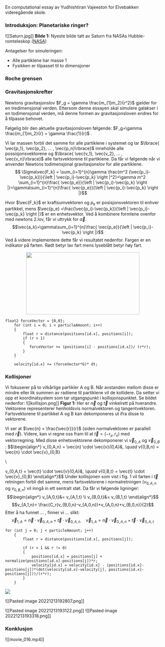 En computational essay av Yudhishtiran Vajeeston for Elvebakken videregående skole. 

### Introduksjon: Planetariske ringer?

![[Saturn.jpg]] **Bilde 1:** Nyeste bilde tatt av Saturn fra NASAs Hubble-romteleskop ([NASA](https://solarsystem.nasa.gov/resources/2490/saturns-rings-shine-in-hubble-portrait/?category=planets_saturn))



Antagelser for simuleringen: 
- Alle partiklene har masse 1
- Fysikken er tilpasset til to dimensjoner



### Roche grensen

### Gravitasjonskrefter 
Newtons gravitasjonslov $F_g = \gamma \frac{m_{1}m_2}{r^2}$ gjelder for en tredimensjonal verden. Ettersom denne essayen skal simulere galakser i en todimensjonal verden, må denne formen av gravitasjonsloven endres for å tilpasse behovet. 

Følgelig blir den aktuelle gravitasjonsloven følgende: $F_g=\gamma \frac{m_{1}m_2}{r} = \gamma \frac{1}{r}$ .

Vi lar massen forbli det samme for alle partiklene i systemet og lar $\lbrace{ \vec{p_1}, \vec{p_2}, ... , \vec{p_n}\rbrace}$ inneholde alle possisjonsvektorene og $\lbrace{ \vec{v_1}, \vec{v_2}, ... , \vec{v_n}\rbrace}$ alle fartsvektorene til partiklene. Da får vi følgende når vi anvender Newtons todimensjonal gravitasjonslov for alle partiklene. 
$$
\Sigma\vec{F_k} = \sum_{i=1}^{n}\gamma \frac{m^2 (\vec{p_i}-\vec{p_k})}{\left | \vec{p_i}-\vec{p_k} \right |^2}=\gamma m^2  \sum_{i=1}^{n}\frac{ \vec{p_e}}{\left | \vec{p_i}-\vec{p_k} \right |}=\gamma\sum_{i=1}^{n}\frac{ \vec{p_e}}{\left | \vec{p_i}-\vec{p_k} \right |}$$

Hvor $\vec{F_k}$ er kraftsumvektoren og $p_k$ er posisjonsvektoren til enhver partikkel, mens  $\vec{p_e} =\frac{\vec{p_i}-\vec{p_k}}{\left | \vec{p_i}-\vec{p_k} \right |}$ er en enhetsvektor. Ved å kombinere formlene ovenfor med newtons 2.lov, får vi uttrykk for  $\vec{a}$.  
$$\vec{a_k}=\gamma\sum_{i=1}^{n}\frac{ \vec{p_e}}{\left | \vec{p_i}-\vec{p_k} \right |}$$
Ved å videre implementere dette får vi resultatet nedenfor. Fargen er en indikator på farten. Rødt betyr lav fart mens lyseblått betyr høy fart.

<p align="center">
<img src="https://media.giphy.com/media/bzAM8XaelRrofNLlES/giphy.gif" width="368.5" height="200.5" />
</p>


``` HLSL
float2 forceVector = {0,0};
    for (int i = 0; i < particleAmount; i++)
    {
        float r = distance(positions[id.x], positions[i]);
        if (r > 1)
        {
           forceVector += (positions[i] - positions[id.x])/ (r*r);
        }
    }

    velocity[id.x] += (forceVector*G)* dt;
```


### Kollisjoner 
Vi fokuserer på to vilkårlige partikler A og B. Når avstanden mellom disse er mindre eller lik summen av radiiene til partiklene vil de kollidere. Da setter vi opp et koordinatsystem som tar utgangspunkt i kollisjonspunktet. Se bildet nedenfor: 
![[kollisjon.png]]
**Figur 1:** Her er $\vec{n}$ og $\vec{t}$ vinkelrett på hverandre. Vektorene representerer henholdsvis normalvektoren og tangentvektoren. Fartsvektorene til partikkel A og B kan dekomponeres ut ifra disse to vektorene. 

Vi ser at $\vec{n} = \frac{\vec{r}}{r}$ (siden normalvektoren er parallell med $\vec{r}$). Videre, kan vi regne oss fram til at $\vec{t}=(-r_y, r_x)$ med vektorregning. Med disse enhetsvektorene dekomponerer vi $\vec{v}_{0,A}$ og $\vec{v}_{0,B}$ :
$$\begin{align*}
v_{0,A,n} = \vec{n} \cdot \vec{v}_{0,A}&, \quad v_{0,B,n} = \vec{n} \cdot \vec{v}_{0,B}

\\

v_{0,A,t} = \vec{t} \cdot \vec{v}_{0,A}&, \quad v_{0,B,t} = \vec{t} \cdot \vec{v}_{0,B}
\end{align*}$$
Under kollisjonen som vist i fig. 1 vil farten i $\vec{t}$ retningen forbli det samme, mens fartsvektorene i normalretningen ($v_{0,A,n}$ og $v_{0,B,n}$) vil inngå in ett sentralt støt. Da får vi følgende ligninger: 
$$\begin{align*}
v_{A,0,t}&= v_{A,1,t}
\\
v_{B,0,t}&= v_{B,1,t}
\end{align*}$$
$$v_{A,1,n}= \frac{C_r(v_{B,0,n}-v_{A,0,n})+v_{A,0,n}+v_{B,0,n}}{2}$$
Etter å ha funnet ... , finner vi ... slikt: 
$$
\vec{v}_{1,A} = \vec{n} \cdot \vec{v}_{0,A,n} + \vec{t} \cdot \vec{v}_{0,A,t}, \quad \vec{v}_{1,A} = \vec{n} \cdot \vec{v}_{0,A,n} + \vec{t} \cdot \vec{v}_{0,A,t}
$$


```HLSL
for (int j = 0; j < particleAmount; j++)
    {
        float r = distance(positions[id.x], positions[j]);

        if (r < 1 && r != 0)
        {
            positions[id.x] = positions[j] + normalize(positions[id.x]-positions[j])*r;
            velocity[id.x] = velocity[id.x] - (positions[id.x]-positions[j])*(dot(velocity[id.x]-velocity[j], positions[id.x]-positions[j]))/(r*r);
        }
    }
```


![](spagetti.gif)

![[Pasted image 20221213192807.png]]

![[Pasted image 20221213193122.png]]
![[Pasted image 20221213193318.png]]
### Konklusjon

![[movie_016.mp4]]